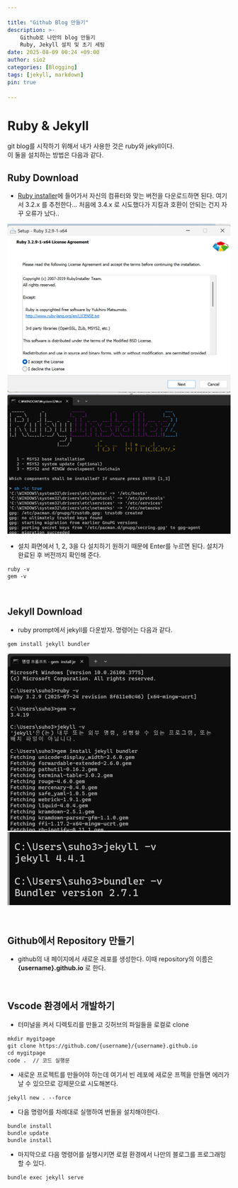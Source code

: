 ```yaml
---

title: "Github Blog 만들기"
description: >-
    Github로 나만의 blog 만들기 
    Ruby, Jekyll 설치 및 초기 세팅
date: 2025-08-09 00:24 +09:00
author: sio2
categories: [Blogging]
tags: [jekyll, markdown]
pin: true

---
```


# Ruby & Jekyll 
git blog를 시작하기 위해서 내가 사용한 것은 ruby와 jekyll이다.    
이 둘을 설치하는 방법은 다음과 같다. 

## Ruby Download 
* [Ruby installer](https://rubyinstaller.org/downloads/)에 들어가서 자신의 컴퓨터와 맞는 버전을 다운로드하면 된다. 여기서 3.2.x 를 추천한다...
처음에 3.4.x 로 시도했다가 지킬과 호환이 안되는 건지 자꾸 오류가 났다..


![ruby1](/assets/img/2025-08-09-newblog/20250809-1.png)
![ruby2](/assets/img/2025-08-09-newblog/20250809-2.png)


* 설치 화면에서 1, 2, 3을 다 설치하기 원하기 때문에 Enter를 누르면 된다. 설치가 완료된 후 버전까지 확인해 준다. 
``` 
ruby -v 
gem -v 
```
<br />

## Jekyll Download
* ruby prompt에서 jekyll를 다운받자. 명령어는 다음과 같다. 
```
gem install jekyll bundler
```
![jekyll1](/assets/img/2025-08-09-newblog/20250809-3.png)
![jekyll2](/assets/img/2025-08-09-newblog/20250809-4.png)

<br />

## Github에서 Repository 만들기 
* github의 내 페이지에서 새로운 레포를 생성한다. 이때 repository의 이름은 **{username}.github.io** 로 한다. 

<br />

## Vscode 환경에서 개발하기
* 터미널을 켜서 디렉토리를 만들고 깃허브의 파일들을 로컬로 clone 
```
mkdir mygitpage
git clone https://github.com/{username}/{username}.github.io
cd mygitpage 
code .  // 코드 실행문
```

* 새로운 프로젝트를 만들어야 하는데 여기서 빈 레포에 새로운 프젝을 만들면 에러가 날 수 있으므로 강제문으로 시도해본다. 
```
jekyll new . --force
```

* 다음 명령어를 차례대로 실행하여 번들을 설치해야한다. 
```
bundle install
bundle update
bundle install
```

* 마지막으로 다음 명령어를 실행시키면 로컬 환경에서 나만의 블로그를 프로그래밍 할 수 있다. 
```
bundle exec jekyll serve
```

